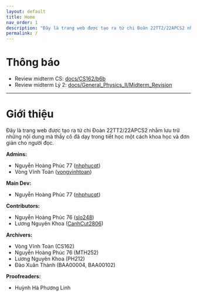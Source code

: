 ```yaml
---
layout: default
title: Home
nav_order: 1
description: "Đây là trang web được tạo ra từ chi Đoàn 22TT2/22APCS2 nhằm lưu trữ những nội dung mà thầy cô đã dạy trong tiết học một cách khoa học và đơn giản cho người đọc."
permalink: /
---
```


# Thông báo

- Review midterm CS: [docs/CS162/b6b](docs/CS162/b6b)
- Review midterm Lý 2: [docs/General_Physics_II/Midterm_Revision](docs/General_Physics_II/Midterm_Revision)

---

# Giới thiệu

Đây là trang web được tạo ra từ chi Đoàn 22TT2/22APCS2 nhằm lưu trữ những nội dung mà thầy cô đã dạy trong tiết học một cách khoa học và đơn giản cho người đọc.

**Admins:**
- Nguyễn Hoàng Phúc 77 ([nhphucqt](https://github.com/nhphucqt))
- Vòng Vĩnh Toàn ([vongvinhtoan](https://github.com/vongvinhtoan))

**Main Dev:**
- Nguyễn Hoàng Phúc 77 ([nhphucqt](https://github.com/nhphucqt))

**Contributors:**
- Nguyễn Hoàng Phúc 76 ([slo248](https://github.com/slo248))
- Lương Nguyên Khoa ([CanhCut2806](https://github.com/CanhCut2806))

**Archivers:**
- Vòng Vĩnh Toàn (CS162)
- Nguyễn Hoàng Phúc 76 (MTH252)
- Lương Nguyên Khoa (PH212)
- Đào Xuân Thành (BAA00004, BAA00102)

**Proofreaders:**
- Huỳnh Hà Phương Linh